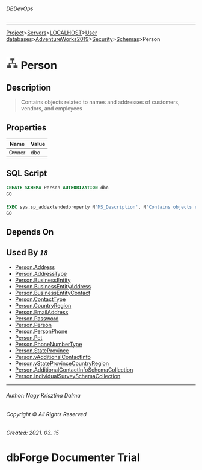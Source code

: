 ###### DBDevOps
___
[Project](../../../../../../startpage.md)>[Servers](../../../../../Servers.md)>[LOCALHOST](../../../../LOCALHOST.md)>[User databases](../../../UserDatabases.md)>[AdventureWorks2019](../../AdventureWorks2019.md)>[Security](../Security.md)>[Schemas](Schemas.md)>Person


# ![logo](../../../../../../Images/schema.svg) Person

## <a name="#Description"></a>Description
> Contains objects related to names and addresses of customers, vendors, and employees
## <a name="#Properties"></a>Properties
|Name|Value|
|---|---|
|Owner|dbo|


## <a name="#SqlScript"></a>SQL Script
```SQL
CREATE SCHEMA Person AUTHORIZATION dbo
GO

EXEC sys.sp_addextendedproperty N'MS_Description', N'Contains objects related to names and addresses of customers, vendors, and employees', 'SCHEMA', N'Person'
GO
```

## <a name="#DependsOn"></a>Depends On


## <a name="#UsedBy"></a>Used By _`18`_
- [Person.Address](../../Tables/Person.Address.md)
- [Person.AddressType](../../Tables/Person.AddressType.md)
- [Person.BusinessEntity](../../Tables/Person.BusinessEntity.md)
- [Person.BusinessEntityAddress](../../Tables/Person.BusinessEntityAddress.md)
- [Person.BusinessEntityContact](../../Tables/Person.BusinessEntityContact.md)
- [Person.ContactType](../../Tables/Person.ContactType.md)
- [Person.CountryRegion](../../Tables/Person.CountryRegion.md)
- [Person.EmailAddress](../../Tables/Person.EmailAddress.md)
- [Person.Password](../../Tables/Person.Password.md)
- [Person.Person](../../Tables/Person.Person.md)
- [Person.PersonPhone](../../Tables/Person.PersonPhone.md)
- [Person.Pet](../../Tables/Person.Pet.md)
- [Person.PhoneNumberType](../../Tables/Person.PhoneNumberType.md)
- [Person.StateProvince](../../Tables/Person.StateProvince.md)
- [Person.vAdditionalContactInfo](../../Views/Person.vAdditionalContactInfo.md)
- [Person.vStateProvinceCountryRegion](../../Views/Person.vStateProvinceCountryRegion.md)
- [Person.AdditionalContactInfoSchemaCollection](../../Programmability/Types/XmlSchemaCollection/Person.AdditionalContactInfoSchemaCollection.md)
- [Person.IndividualSurveySchemaCollection](../../Programmability/Types/XmlSchemaCollection/Person.IndividualSurveySchemaCollection.md)


___
###### Author: Nagy Krisztina Dalma
###### Copyright © All Rights Reserved
###### Created: 2021. 03. 15

# dbForge Documenter Trial